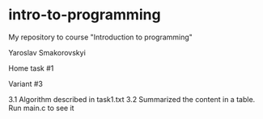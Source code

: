 # intro-to-programming
My repository to course "Introduction to programming"

Yaroslav Smakorovskyi

Home task #1

Variant #3

3.1 Algorithm described in task1.txt
3.2 Summarized the content in a table. Run main.c to see it